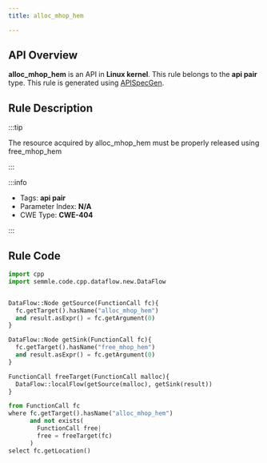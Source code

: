 ```yaml
---
title: alloc_mhop_hem

---
```



## API Overview
**alloc_mhop_hem** is an API in **Linux kernel**. This rule belongs to the **api pair** type. This rule is generated using [APISpecGen](../../tools/APISpecGen).
## Rule Description

:::tip

The resource acquired by alloc_mhop_hem must be properly released using free_mhop_hem

:::

:::info

- Tags: **api pair**
- Parameter Index: **N/A**
- CWE Type: **CWE-404**

:::

## Rule Code
```python
import cpp
import semmle.code.cpp.dataflow.new.DataFlow


DataFlow::Node getSource(FunctionCall fc){
  fc.getTarget().hasName("alloc_mhop_hem")
  and result.asExpr() = fc.getArgument(0)
}

DataFlow::Node getSink(FunctionCall fc){
  fc.getTarget().hasName("free_mhop_hem")
  and result.asExpr() = fc.getArgument(0)
}

FunctionCall freeTarget(FunctionCall malloc){
  DataFlow::localFlow(getSource(malloc), getSink(result))
}

from FunctionCall fc
where fc.getTarget().hasName("alloc_mhop_hem")
      and not exists(
        FunctionCall free| 
        free = freeTarget(fc)
      )
select fc.getLocation()

    
```
